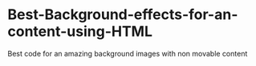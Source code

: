 # Best-Background-effects-for-an-content-using-HTML
Best code for an amazing background images with non movable content
